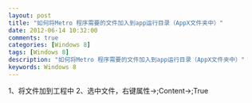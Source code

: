 ```yaml
---
layout: post
title: "如何将Metro 程序需要的文件加入到app运行目录（AppX文件夹中）"
date: 2012-06-14 10:32:00 
comments: true
categories: [Windows 8]
tags: [Windows 8]
description: "如何将Metro 程序需要的文件加入到app运行目录（AppX文件夹中）"
keywords: Windows 8
---
```


  1、将文件加到工程中
  2、选中文件，右键属性->;Content->;True
